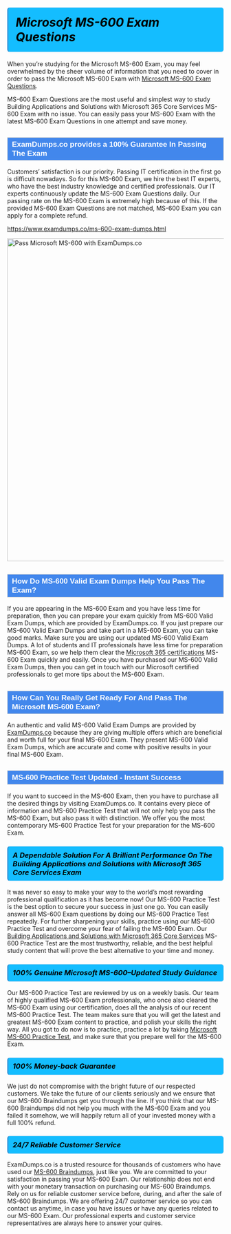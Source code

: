 <h1>                <strong><span style="display: block; color: #000000; background: #14BDFF; border: 0.5px solid #AED6F1; border-left: 3px solid #3498DB; padding: .6em; border-radius: 6px;">                     <em>Microsoft MS-600 <span class="exam_variation">Exam Questions</span> </em>                </span></strong>            </h1>                        <p>When you’re studying for the Microsoft MS-600 Exam, you may feel overwhelmed by the sheer volume of information             that you need to cover in order to pass the Microsoft MS-600 Exam with <a href="https://www.examdumps.co/ms-600-exam-dumps.html">Microsoft MS-600 <span class="exam_variation">Exam Questions</span></a>.</p>            <p>MS-600 <span class="exam_variation">Exam Questions</span> are the most useful and simplest way to study Building Applications and Solutions with Microsoft 365 Core Services MS-600 Exam             with no issue. You can easily pass your MS-600 Exam with the latest MS-600 <span class="exam_variation">Exam Questions</span> in one attempt and save money.</p>                        <h2 style="background: #4287ec; border: 1px solid #cccccc; padding: 5px 10px;">                <span style="color: #ffffff;">                    <span style="font-size: 11pt;">                        <span style="line-height: normal;">                            <span style="font-family: Calibri,sans-serif;">                                <strong>                                    <span style="font-size: 13.0pt;">ExamDumps.co provides a 100% Guarantee In Passing The Exam</span>                                </strong>                            </span>                        </span>                    </span>                </span>            </h2>                        <p>Customers’ satisfaction is our priority. Passing IT certification in the first go is difficult nowadays. So for this MS-600 Exam,             we hire the best IT experts, who have the best industry knowledge and certified professionals. Our IT experts continuously update the MS-600 <span class="exam_variation">Exam Questions</span>             daily. Our passing rate on the MS-600 Exam is extremely high because of this. If the provided MS-600 <span class="exam_variation">Exam Questions</span> are not matched, MS-600 Exam you             can apply for a complete refund.</p>                                    <p><a href="https://www.examdumps.co/ms-600-exam-dumps.html">https://www.examdumps.co/ms-600-exam-dumps.html</a></p>                        <p><a href="https://www.examdumps.co/"><img src="https://www.examdumps.co//images/banners/big-sale-20-percent-discount-offer-examdumps.jpg" class="postImage" alt="Pass Microsoft MS-600 with ExamDumps.co" width="750"></a></p>                                        <h2 style="background: #4287ec; border: 1px solid #cccccc; padding: 5px 10px;">                <span style="color: #ffffff;">                    <span style="font-size: 11pt;">                        <span style="line-height: normal;">                            <span style="font-family: Calibri,sans-serif;">                                <strong>                                    <span style="font-size: 13.0pt;">How Do MS-600 <span class="exam_variation2">Valid Exam Dumps</span> Help You Pass The Exam?</span>                                </strong>                            </span>                        </span>                    </span>                </span>            </h2>                        <p>If you are appearing in the MS-600 Exam and you have less time for preparation, then you can prepare your exam quickly from MS-600 <span class="exam_variation2">Valid Exam Dumps</span>,             which are provided by ExamDumps.co. If you just prepare our MS-600 <span class="exam_variation2">Valid Exam Dumps</span> and take part in a MS-600 Exam, you can take good marks.             Make sure you are using our updated MS-600 <span class="exam_variation2">Valid Exam Dumps</span>. A lot of students and IT professionals have less time for preparation MS-600 Exam,             so we help them clear the <a href="https://www.examdumps.co/microsoft-365-exam-dumps.html">Microsoft 365 certifications</a> MS-600 Exam quickly and easily. Once you have purchased             our MS-600 <span class="exam_variation2">Valid Exam Dumps</span>, then you can get in touch with our Microsoft certified professionals to get more tips about the MS-600 Exam.</p>                        <h2 style="background: #4287ec; border: 1px solid #cccccc; padding: 5px 10px;">                <span style="color: #ffffff;">                    <span style="font-size: 11pt;">                        <span style="line-height: normal;">                            <span style="font-family: Calibri,sans-serif;">                                <strong>                                    <span style="font-size: 13.0pt;">How Can You Really Get Ready For And Pass The Microsoft MS-600 Exam?</span>                                </strong>                            </span>                        </span>                    </span>                </span>            </h2>                        <p>An authentic and valid MS-600 <span class="exam_variation2">Valid Exam Dumps</span> are provided by <a href="https://www.examdumps.co/">ExamDumps.co</a> because they are giving multiple offers which are beneficial             and worth full for your final MS-600 Exam. They present MS-600 <span class="exam_variation2">Valid Exam Dumps</span>, which are accurate and come with positive             results in your final MS-600 Exam.</p>                        <h2 style="background: #4287ec; border: 1px solid #cccccc; padding: 5px 10px;">                <span style="color: #ffffff;">                    <span style="font-size: 11pt;">                        <span style="line-height: normal;">                            <span style="font-family: Calibri,sans-serif;">                                <strong>                                    <span style="font-size: 13.0pt;">MS-600 <span class="exam_variation3">Practice Test</span> Updated - Instant Success</span>                                </strong>                            </span>                        </span>                    </span>                </span>            </h2>                        <p>If you want to succeed in the MS-600 Exam, then you have to purchase all the desired things by visiting ExamDumps.co.             It contains every piece of information and MS-600 <span class="exam_variation3">Practice Test</span> that will not only help you pass the MS-600 Exam,             but also pass it with distinction. We offer you the most contemporary MS-600 <span class="exam_variation3">Practice Test</span> for your preparation for the MS-600 Exam.</p>                        <h3>                <strong>                    <span style="display: block; color: #000000; background: #14BDFF; border: 0.5px solid #AED6F1; border-left: 3px solid #3498DB; padding: .6em; border-radius: 6px;">                        <em>A Dependable Solution For A Brilliant Performance On The Building Applications and Solutions with Microsoft 365 Core Services Exam</em>                    </span>                </strong>            </h3>                        <p>It was never so easy to make your way to the world’s most rewarding professional qualification as it has become now! Our MS-600 <span class="exam_variation3">Practice Test</span>             is the best option to secure your success in just one go. You can easily answer all MS-600 Exam questions by doing our MS-600 <span class="exam_variation3">Practice Test</span>             repeatedly. For further sharpening your skills, practice using our MS-600 <span class="exam_variation3">Practice Test</span> and overcome your fear of failing the MS-600 Exam.             Our <a href="https://www.examdumps.co/ms-600-exam-dumps.html">Building Applications and Solutions with Microsoft 365 Core Services</a> MS-600 <span class="exam_variation3">Practice Test</span> are the most trustworthy, reliable, and the best helpful study             content that will prove the best alternative to your time and money.</p>                        <h3>                <strong>                    <span style="display: block; color: #000000; background: #14BDFF; border: 0.5px solid #AED6F1; border-left: 3px solid #3498DB; padding: .6em; border-radius: 6px;">                        <em>100% Genuine Microsoft MS-600–Updated Study Guidance </em>                    </span>                </strong>            </h3>                        <p>Our MS-600 <span class="exam_variation3">Practice Test</span> are reviewed by us on a weekly basis. Our team of highly qualified MS-600 Exam professionals, who once also             cleared the MS-600 Exam using our certification, does all the analysis of our recent MS-600 <span class="exam_variation3">Practice Test</span>. The team makes sure that you will get the             latest and greatest MS-600 Exam content to practice, and polish your skills the right way. All you got to do now is to practice, practice a lot by             taking <a href="https://www.examdumps.co/microsoft-exam-dumps.html">Microsoft MS-600 <span class="exam_variation3">Practice Test</span></a>, and make sure that you prepare well for the MS-600 Exam.</p>                        <h3>                <strong>                    <span style="display: block; color: #000000; background: #14BDFF; border: 0.5px solid #AED6F1; border-left: 3px solid #3498DB; padding: .6em; border-radius: 6px;">                        <em>100% Money-back Guarantee</em>                    </span>                </strong>            </h3>                        <p>We just do not compromise with the bright future of our respected customers. We take the future of our clients seriously and we ensure that our             MS-600 <span class="exam_variation4">Braindumps</span> get you through the line. If you think that our MS-600 <span class="exam_variation4">Braindumps</span> did not help you much with the MS-600 Exam and you             failed it somehow, we will happily return all of your invested money with a full 100% refund.</p>                                    <h3>                <strong>                    <span style="display: block; color: #000000; background: #14BDFF; border: 0.5px solid #AED6F1; border-left: 3px solid #3498DB; padding: .6em; border-radius: 6px;">                        <em>24/7 Reliable Customer Service</em>                    </span>                </strong>            </h3>                        <p>ExamDumps.co is a trusted resource for thousands of customers who have used our <a href="https://www.examdumps.co/ms-600-exam-dumps.html">MS-600 <span class="exam_variation4">Braindumps</span></a>, just like you. We are committed to your             satisfaction in passing your MS-600 Exam. Our relationship does not end with your monetary transaction on purchasing our MS-600 <span class="exam_variation4">Braindumps</span>.             Rely on us for reliable customer service before, during, and after the sale of MS-600 <span class="exam_variation4">Braindumps</span>. We are offering 24/7 customer service so you             can contact us anytime, in case you have issues or have any queries related to our MS-600 Exam. Our professional experts and customer service             representatives are always here to answer your quires.</p>                    
